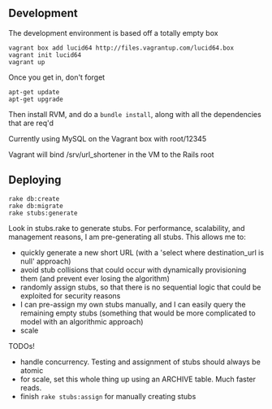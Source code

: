 ## Development
The development environment is based off a totally empty box

	vagrant box add lucid64 http://files.vagrantup.com/lucid64.box
	vagrant init lucid64
	vagrant up
	
Once you get in, don't forget

	apt-get update
	apt-get upgrade

Then install RVM, and do a `bundle install`, along with all the dependencies that are req'd 

Currently using MySQL on the Vagrant box with root/12345

Vagrant will bind /srv/url_shortener in the VM to the Rails root

## Deploying

	rake db:create
	rake db:migrate
	rake stubs:generate

Look in stubs.rake to generate stubs. For performance, scalability, and management reasons, I am pre-generating all stubs. This allows me to:
* quickly generate a new short URL (with a 'select where destination_url is null' approach)
* avoid stub collisions that could occur with dynamically provisioning them (and prevent ever losing the algorithm)
* randomly assign stubs, so that there is no sequential logic that could be exploited for security reasons
* I can pre-assign my own stubs manually, and I can easily query the remaining empty stubs (something that would be more complicated to model with an algorithmic approach)
* scale

TODOs!
* handle concurrency. Testing and assignment of stubs should always be atomic
* for scale, set this whole thing up using an ARCHIVE table. Much faster reads.
* finish `rake stubs:assign` for manually creating stubs
